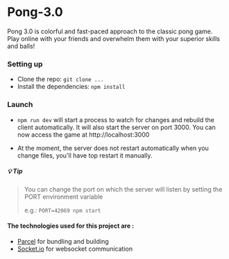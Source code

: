 # Pong-3.0
Pong 3.0 is colorful and fast-paced approach to the classic pong game. Play online with your friends and overwhelm them with your superior skills and balls!

### Setting up
 * Clone the repo: `git clone ...`
 * Install the dependencies: `npm install`

### Launch
 * `npm run dev` will start a process to watch for changes and rebuild the client automatically.
It will also start the server on port 3000. You can now access the game at http://localhost:3000

* At the moment, the server does not restart automatically when you change files, you'll have top restart it manually.


##### 💡 Tip
> You can change the port on which the server will listen by setting the PORT environment variable
>
> e.g.: `PORT=42069 npm start`

#### The technologies used for this project are : 
 * [Parcel](https://parceljs.org/) for bundling and building
 * [Socket.io](https://socket.io/) for websocket communication
